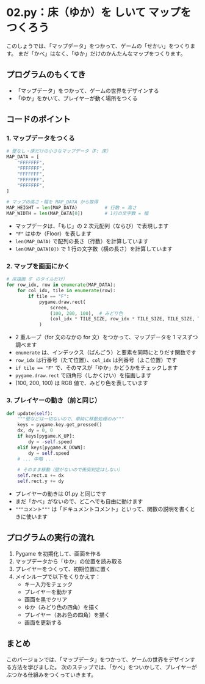 # 02.py：床（ゆか）を しいて マップをつくろう

このしょうでは、「マップデータ」をつかって、ゲームの「せかい」をつくります。
まだ「かべ」はなく、「ゆか」だけのかんたんなマップをつくります。

## プログラムのもくてき

- 「マップデータ」をつかって、ゲームの世界をデザインする
- 「ゆか」をかいて、プレイヤーが動く場所をつくる

## コードのポイント

### 1. マップデータをつくる

```python
# 壁なし・床だけの小さなマップデータ（F: 床）
MAP_DATA = [
    "FFFFFFF",
    "FFFFFFF",
    "FFFFFFF",
    "FFFFFFF",
    "FFFFFFF",
]

# マップの高さ・幅を MAP_DATA から取得
MAP_HEIGHT = len(MAP_DATA)          # 行数 = 高さ
MAP_WIDTH = len(MAP_DATA[0])        # 1行の文字数 = 幅
```

- マップデータは、「もじ」の 2 次元配列（ならび）で表現します
- `"F"` はゆか（Floor）を表します
- `len(MAP_DATA)` で配列の長さ（行数）を計算しています
- `len(MAP_DATA[0])` で 1 行の文字数（横の長さ）を計算しています

### 2. マップを画面にかく

```python
# 床描画（F のタイルだけ）
for row_idx, row in enumerate(MAP_DATA):
    for col_idx, tile in enumerate(row):
        if tile == "F":
            pygame.draw.rect(
                screen,
                (100, 200, 100),  # みどり色
                (col_idx * TILE_SIZE, row_idx * TILE_SIZE, TILE_SIZE, TILE_SIZE)
            )
```

- 2 重ループ（for 文のなかの for 文）をつかって、マップデータを 1 マスずつ調べます
- `enumerate` は、インデックス（ばんごう）と要素を同時にとりだす関数です
- `row_idx` は行番号（たて位置）、`col_idx` は列番号（よこ位置）です
- `if tile == "F"` で、そのマスが「ゆか」かどうかをチェックします
- `pygame.draw.rect` で四角形（しかくけい）を描画します
- (100, 200, 100) は RGB 値で、みどり色を表しています

### 3. プレイヤーの動き（前と同じ）

```python
def update(self):
    """壁などは一切ないので、単純に移動処理のみ"""
    keys = pygame.key.get_pressed()
    dx, dy = 0, 0
    if keys[pygame.K_UP]:
        dy = -self.speed
    elif keys[pygame.K_DOWN]:
        dy = self.speed
    # ... 中略 ...

    # そのまま移動（壁がないので衝突判定はしない）
    self.rect.x += dx
    self.rect.y += dy
```

- プレイヤーの動きは 01.py と同じです
- まだ「かべ」がないので、どこへでも自由に動けます
- `"""コメント"""` は「ドキュメントコメント」といって、関数の説明を書くときに使います

## プログラムの実行の流れ

1. Pygame を初期化して、画面を作る
2. マップデータから「ゆか」の位置を読み取る
3. プレイヤーをつくって、初期位置に置く
4. メインループで以下をくりかえす：
   - キー入力をチェック
   - プレイヤーを動かす
   - 画面を黒でクリア
   - ゆか（みどり色の四角）を描く
   - プレイヤー（あお色の四角）を描く
   - 画面を更新する

## まとめ

このバージョンでは、「マップデータ」をつかって、ゲームの世界をデザインする方法を学びました。
次のステップでは、「かべ」をついかして、プレイヤーがぶつかる仕組みをつくっていきます。
